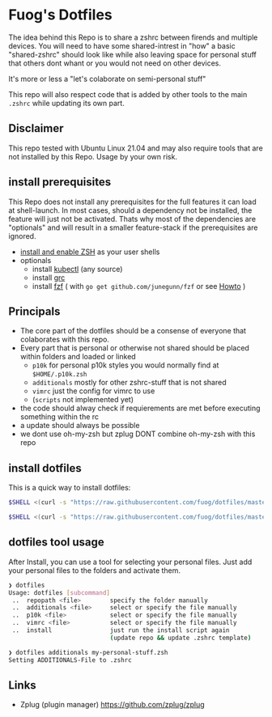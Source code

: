 # Fuog's Dotfiles

The idea behind this Repo is to share a zshrc between firends and multiple devices. You will need to have some shared-intrest in "how" a basic "shared-zshrc" should look like while also leaving space for personal stuff that others dont whant or you would not need on other devices.

It's more or less a "let's colaborate on semi-personal stuff"

This repo will also respect code that is added by other tools to the main `.zshrc` while updating its own part.

## Disclaimer

This repo tested with Ubuntu Linux 21.04 and may also require tools that are not installed by this Repo. Usage by your own risk.

## install prerequisites

This Repo does not install any prerequisites for the full features it can load at shell-launch. In most cases, should a dependency not be installed, the feature will just not be activated. Thats why most of the dependencies are "optionals" and will result in a smaller feature-stack if the prerequisites are ignored.

- [install and enable ZSH](https://github.com/ohmyzsh/ohmyzsh/wiki/Installing-ZSH) as your user shells
- optionals
  - install [kubectl](https://kubernetes.io/docs/tasks/tools/) (any source)
  - install [grc](https://github.com/garabik/grc)
  - install [fzf](https://github.com/junegunn/fzf) ( with `go get github.com/junegunn/fzf` or see [Howto](https://github.com/junegunn/fzf#installation) )

## Principals

- The core part of the dotfiles should be a consense of everyone that colaborates with this repo.
- Every part that is personal or otherwise not shared should be placed within folders and loaded or linked
  - `p10k` for personal p10k styles you would normally find at `$HOME/.p10k.zsh`
  - `additionals` mostly for other zshrc-stuff that is not shared
  - `vimrc` just the config for vimrc to use
  - (`scripts` not implemented yet)
- the code should alway check if requierements are met before executing something within the rc
- a update should always be possible
- we dont use oh-my-zsh but zplug DONT combine oh-my-zsh with this repo

## install dotfiles

This is a quick way to install dotfiles:

```bash
$SHELL <(curl -s "https://raw.githubusercontent.com/fuog/dotfiles/master/install.zsh") # will install to $HOME/git/dotfiles

$SHELL <(curl -s "https://raw.githubusercontent.com/fuog/dotfiles/master/install.zsh") "$HOME/git/private/dotfiles" # for custom locations
```

## dotfiles tool usage

After Install, you can use a tool for selecting your personal files. Just add your personal files to the folders and activate them.

```bash
❯ dotfiles
Usage: dotfiles [subcommand]
 ..  repopath <file>        specify the folder manually
 ..  additionals <file>     select or specify the file manually
 ..  p10k <file>            select or specify the file manually
 ..  vimrc <file>           select or specify the file manually
 ..  install                just run the install script again
                            (update repo && update .zshrc template)

❯ dotfiles additionals my-personal-stuff.zsh
Setting ADDITIONALS-File to .zshrc
```

## Links

- Zplug (plugin manager) <https://github.com/zplug/zplug>
